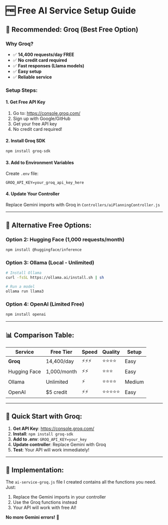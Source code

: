 # 🆓 Free AI Service Setup Guide

## 🚀 **Recommended: Groq (Best Free Option)**

### **Why Groq?**
- ✅ **14,400 requests/day FREE**
- ✅ **No credit card required**
- ✅ **Fast responses (Llama models)**
- ✅ **Easy setup**
- ✅ **Reliable service**

### **Setup Steps:**

#### 1. **Get Free API Key**
1. Go to: https://console.groq.com/
2. Sign up with Google/GitHub
3. Get your free API key
4. No credit card required!

#### 2. **Install Groq SDK**
```bash
npm install groq-sdk
```

#### 3. **Add to Environment Variables**
Create `.env` file:
```env
GROQ_API_KEY=your_groq_api_key_here
```

#### 4. **Update Your Controller**
Replace Gemini imports with Groq in `Controllers/aiPlanningController.js`

---

## 🔄 **Alternative Free Options:**

### **Option 2: Hugging Face (1,000 requests/month)**
```bash
npm install @huggingface/inference
```

### **Option 3: Ollama (Local - Unlimited)**
```bash
# Install Ollama
curl -fsSL https://ollama.ai/install.sh | sh

# Run a model
ollama run llama3
```

### **Option 4: OpenAI (Limited Free)**
```bash
npm install openai
```

---

## 📊 **Comparison Table:**

| Service | Free Tier | Speed | Quality | Setup |
|---------|-----------|-------|---------|-------|
| **Groq** | 14,400/day | ⚡⚡⚡ | ⭐⭐⭐⭐ | Easy |
| Hugging Face | 1,000/month | ⚡⚡ | ⭐⭐⭐ | Easy |
| Ollama | Unlimited | ⚡ | ⭐⭐⭐⭐ | Medium |
| OpenAI | $5 credit | ⚡⚡ | ⭐⭐⭐⭐⭐ | Easy |

---

## 🎯 **Quick Start with Groq:**

1. **Get API Key**: https://console.groq.com/
2. **Install**: `npm install groq-sdk`
3. **Add to .env**: `GROQ_API_KEY=your_key`
4. **Update controller**: Replace Gemini with Groq
5. **Test**: Your API will work immediately!

---

## 🔧 **Implementation:**

The `ai-service-groq.js` file I created contains all the functions you need. Just:

1. Replace the Gemini imports in your controller
2. Use the Groq functions instead
3. Your API will work with free AI!

**No more Gemini errors!** 🎉
